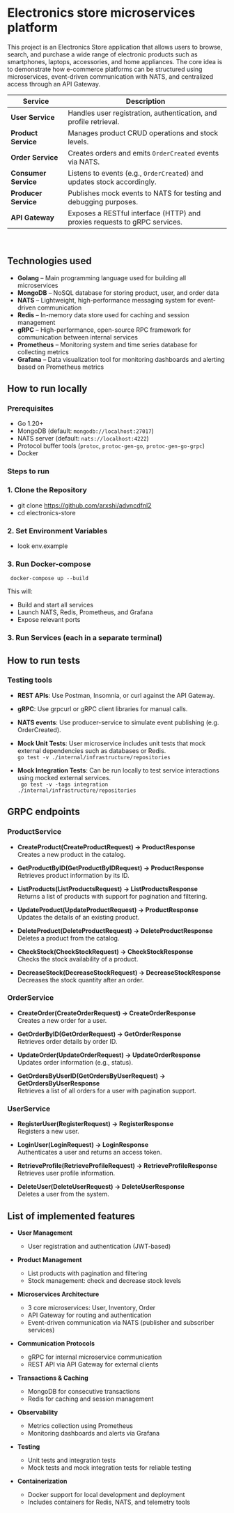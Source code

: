 # Electronics store microservices platform

This project is an Electronics Store application that allows users to browse, search, and purchase a wide range of electronic products such as smartphones, laptops, accessories, and home appliances. The core idea is to demonstrate how e-commerce platforms can be structured using microservices, event-driven communication with NATS, and centralized access through an API Gateway.

Service           | Description                                                                 |
|------------------|-----------------------------------------------------------------------------|
|**User Service**  | Handles user registration, authentication, and profile retrieval.           |
|**Product Service** | Manages product CRUD operations and stock levels.                         
|**Order Service** | Creates orders and emits `OrderCreated` events via NATS.                   |
|**Consumer Service** | Listens to events (e.g., `OrderCreated`) and updates stock accordingly.     |
|**Producer Service** | Publishes mock events to NATS for testing and debugging purposes.           |
|**API Gateway**   | Exposes a RESTful interface (HTTP) and proxies requests to gRPC services.  |

<br>

## Technologies used

- **Golang** – Main programming language used for building all microservices
- **MongoDB** – NoSQL database for storing product, user, and order data
- **NATS** – Lightweight, high-performance messaging system for event-driven communication
- **Redis** – In-memory data store used for caching and session management
- **gRPC** – High-performance, open-source RPC framework for communication between internal services
- **Prometheus** – Monitoring system and time series database for collecting metrics
- **Grafana** – Data visualization tool for monitoring dashboards and alerting based on Prometheus metrics


## How to run locally

### Prerequisites

- Go 1.20+
- MongoDB (default: `mongodb://localhost:27017`)
- NATS server (default: `nats://localhost:4222`)
- Protocol buffer tools (`protoc`, `protoc-gen-go`, `protoc-gen-go-grpc`)
- Docker

### Steps to run

### 1. Clone the Repository
- git clone https://github.com/arxshi/advncdfnl2
- cd electronics-store

### 2. Set Environment Variables
- look env.example

### 3. Run Docker-compose

``` docker-compose up --build```
<br>

This will: 
- Build and start all services
- Launch NATS, Redis, Prometheus, and Grafana
- Expose relevant ports

### 3. Run Services (each in a separate terminal)



## How to run tests

### Testing tools
- **REST APIs**: Use Postman, Insomnia, or curl against the API Gateway.

- **gRPC**: Use grpcurl or gRPC client libraries for manual calls.

- **NATS events**: Use producer-service to simulate event publishing (e.g. OrderCreated).
- **Mock Unit Tests**: User microservice includes unit tests that mock external dependencies such as databases or Redis. <br>```go test -v ./internal/infrastructure/repositories```
- **Mock Integration Tests**: Can be run locally to test service interactions using mocked external services. <br> ``` go test -v -tags integration ./internal/infrastructure/repositories```


## GRPC endpoints

### ProductService

- **CreateProduct(CreateProductRequest) → ProductResponse**  
  Creates a new product in the catalog.

- **GetProductByID(GetProductByIDRequest) → ProductResponse**  
  Retrieves product information by its ID.

- **ListProducts(ListProductsRequest) → ListProductsResponse**  
  Returns a list of products with support for pagination and filtering.

- **UpdateProduct(UpdateProductRequest) → ProductResponse**  
  Updates the details of an existing product.

- **DeleteProduct(DeleteProductRequest) → DeleteProductResponse**  
  Deletes a product from the catalog.

- **CheckStock(CheckStockRequest) → CheckStockResponse**  
  Checks the stock availability of a product.

- **DecreaseStock(DecreaseStockRequest) → DecreaseStockResponse**  
  Decreases the stock quantity after an order.

### OrderService

- **CreateOrder(CreateOrderRequest) → CreateOrderResponse**  
  Creates a new order for a user.

- **GetOrderByID(GetOrderRequest) → GetOrderResponse**  
  Retrieves order details by order ID.

- **UpdateOrder(UpdateOrderRequest) → UpdateOrderResponse**  
  Updates order information (e.g., status).

- **GetOrdersByUserID(GetOrdersByUserRequest) → GetOrdersByUserResponse**  
  Retrieves a list of all orders for a user with pagination support.

### UserService

- **RegisterUser(RegisterRequest) → RegisterResponse**  
Registers a new user.

- **LoginUser(LoginRequest) → LoginResponse**  
  Authenticates a user and returns an access token.

- **RetrieveProfile(RetrieveProfileRequest) → RetrieveProfileResponse**  
  Retrieves user profile information.

- **DeleteUser(DeleteUserRequest) → DeleteUserResponse**  
  Deletes a user from the system.

## List of implemented features

- **User Management**
  - User registration and authentication (JWT-based)

- **Product Management**
  - List products with pagination and filtering
  - Stock management: check and decrease stock levels
  
- **Microservices Architecture**
  - 3 core microservices: User, Inventory, Order
  - API Gateway for routing and authentication
  - Event-driven communication via NATS (publisher and subscriber services)
- **Communication Protocols**
  - gRPC for internal microservice communication
  - REST API via API Gateway for external clients
- **Transactions & Caching**
  - MongoDB for consecutive transactions
  - Redis for caching and session management
- **Observability**
  - Metrics collection using Prometheus
  - Monitoring dashboards and alerts via Grafana
- **Testing**
  - Unit tests and integration tests
  - Mock tests and mock integration tests for reliable testing
- **Containerization**
  - Docker support for local development and deployment
  - Includes containers for Redis, NATS, and telemetry tools